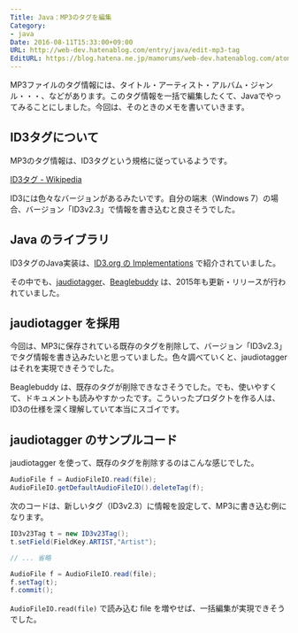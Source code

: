 ```yaml
---
Title: Java：MP3のタグを編集
Category:
- java
Date: 2016-08-11T15:33:00+09:00
URL: http://web-dev.hatenablog.com/entry/java/edit-mp3-tag
EditURL: https://blog.hatena.ne.jp/mamorums/web-dev.hatenablog.com/atom/entry/10328749687178773357
---
```


MP3ファイルのタグ情報には、タイトル・アーティスト・アルバム・ジャンル・・・、などがあります。このタグ情報を一括で編集したくて、Javaでやってみることにしました。今回は、そのときのメモを書いていきます。


## ID3タグについて
MP3のタグ情報は、ID3タグという規格に従っているようです。

[ID3タグ - Wikipedia](https://ja.wikipedia.org/wiki/ID3%E3%82%BF%E3%82%B0)

ID3には色々なバージョンがあるみたいです。自分の端末（Windows 7）の場合、バージョン「ID3v2.3」で情報を書き込むと良さそうでした。


## Java のライブラリ
ID3タグのJava実装は、[ID3.org の Implementations](http://id3.org/Implementations) で紹介されていました。

その中でも、[jaudiotagger](http://www.jthink.net/jaudiotagger/)、[Beaglebuddy](http://www.beaglebuddy.com/) は、2015年も更新・リリースが行われていました。


## jaudiotagger を採用
今回は、MP3に保存されている既存のタグを削除して、バージョン「ID3v2.3」でタグ情報を書き込みたいと思っていました。色々調べていくと、jaudiotagger はそれを実現できそうでした。

Beaglebuddy は、既存のタグが削除できなさそうでした。でも、使いやすくて、ドキュメントも読みやすかったです。こういったプロダクトを作る人は、ID3の仕様を深く理解していて本当にスゴイです。


## jaudiotagger のサンプルコード
jaudiotagger を使って、既存のタグを削除するのはこんな感じでした。

```java
AudioFile f = AudioFileIO.read(file);
AudioFileIO.getDefaultAudioFileIO().deleteTag(f);
```

次のコードは、新しいタグ（ID3v2.3）に情報を設定して、MP3に書き込む例になります。

```java
ID3v23Tag t = new ID3v23Tag();
t.setField(FieldKey.ARTIST,"Artist");

// ... 省略

AudioFile f = AudioFileIO.read(file);
f.setTag(t);
f.commit();
```

`AudioFileIO.read(file)` で読み込む file を増やせば、一括編集が実現できそうでした。
